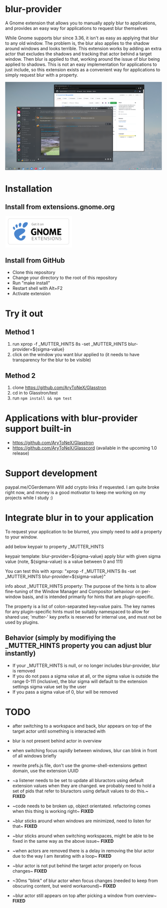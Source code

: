 # blur-provider
A Gnome extension that allows you to manually apply blur to applications, and provides an easy way for applications to request blur themselves

While Gnome supports blur since 3.36, it isn't as easy as applying that blur to any old window. The problem is, the blur also applies to the shadow around windows and looks terrible. This extension works by adding an extra actor that excludes the shadows and tracking that actor behind a target window. Then blur is applied to that, working around the issue of blur being applied to shadows. This is not an easy implementation for applications to just include, so this extension exists as a convenient way for applications to simply request blur with a property.

![screenshot of blur-provider](https://raw.githubusercontent.com/CorvetteCole/blur-provider/master/2020-09-19_16-22.png)

# Installation
## Install from extensions.gnome.org 
[<img src="https://raw.githubusercontent.com/andyholmes/gnome-shell-extensions-badge/master/get-it-on-ego.svg?sanitize=true" alt="Get it on GNOME Extensions" height="100" align="middle">][ego]
## Install from GitHub
- Clone this repository
- Change your directory to the root of this repository
- Run "make install"
- Restart shell with Alt+F2
- Activate extension

# Try it out
## Method 1
1. run xprop -f _MUTTER_HINTS 8s -set _MUTTER_HINTS blur-provider=${sigma-value}
2. click on the window you want blur applied to (it needs to have transparency for the blur to be visible)
## Method 2
1. clone https://github.com/AryToNeX/Glasstron
2. cd in to Glasstron/test
3. run ```npm install && npm test``` 

# Applications with blur-provider support built-in
- https://github.com/AryToNeX/Glasstron
- https://github.com/AryToNeX/Glasscord (available in the upcoming 1.0 release)

# Support development
paypal.me/CGerdemann
Will add crypto links if requested. I am quite broke right now, and money is a good motivator to keep me working on my projects while I study :)

# Integrate blur in to your application
To request your application to be blurred, you simply need to add a property to your window.

add below keypair to property _MUTTER_HINTS

keypair template: blur-provider=${sigma-value} apply blur with given sigma value
(note, ${sigma-value} is a value between 0 and 111)

You can test this with xprop: "xprop -f _MUTTER_HINTS 8s -set _MUTTER_HINTS blur-provider=${sigma-value}"

info about _MUTTER_HINTS property:
The purpose of the hints is to allow fine-tuning of the Window Manager and
Compositor behaviour on per-window basis, and is intended primarily for
hints that are plugin-specific.

The property is a list of colon-separated key=value pairs. The key names for
any plugin-specific hints must be suitably namespaced to allow for shared
use; 'mutter-' key prefix is reserved for internal use, and must not be used
by plugins.

## Behavior (simply by modifiying the \_MUTTER_HINTS property you can adjust blur instantly)
- If your \_MUTTER_HINTS is null, or no longer includes blur-provider, blur is removed
- If you do not pass a sigma value at all, or the sigma value is outside the range 0-111 (inclusive), the blur sigma will default to the extension settings sigma value set by the user
- If you pass a sigma value of 0, blur will be removed

# TODO
- after switching to a workspace and back, blur appears on top of the target actor until something is interacted with
- blur is not present behind actor in overview
- when switching focus rapidly between windows, blur can blink in front of all windows briefly
- rewrite prefs.js file, don't use the gnome-shell-extensions gettext domain, use the extension UUID

- ~a listener needs to be set to update all bluractors using default extension values when they are changed. we probably need to hold a set of pids that refer to bluractors using default values to do this.~ **FIXED**
- ~code needs to be broken up, object orientated. refactoring comes when this thing is working right~ **FIXED**
- ~blur sticks around when windows are minimized, need to listen for that~ **FIXED**
- ~blur sticks around when switching workspaces, might be able to be fixed in the same way as the above issue~ **FIXED**
- ~when actors are removed there is a delay in removing the blur actor due to the way I am iterating with a loop~ **FIXED**
- ~blur actor is not put behind the target actor properly on focus changes~ **FIXED**
- ~30ms "blink" of blur actor when focus changes (needed to keep from obscuring content, but weird workaround)~ **FIXED**
- ~blur actor still appears on top after picking a window from overview~ **FIXED**

[ego]: https://extensions.gnome.org/extension/3607/blur-provider/
